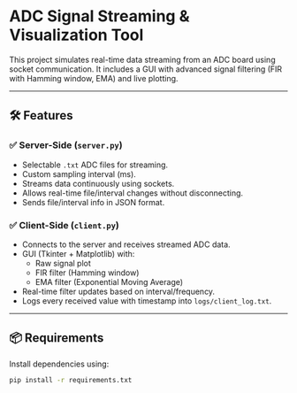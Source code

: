# ADC Signal Streaming & Visualization Tool

This project simulates real-time data streaming from an ADC board using socket communication. It includes a GUI with advanced signal filtering (FIR with Hamming window, EMA) and live plotting.

---

## 🛠️ Features

### ✅ Server-Side (`server.py`)
- Selectable `.txt` ADC files for streaming.
- Custom sampling interval (ms).
- Streams data continuously using sockets.
- Allows real-time file/interval changes without disconnecting.
- Sends file/interval info in JSON format.

### ✅ Client-Side (`client.py`)
- Connects to the server and receives streamed ADC data.
- GUI (Tkinter + Matplotlib) with:
  - Raw signal plot
  - FIR filter (Hamming window)
  - EMA filter (Exponential Moving Average)
- Real-time filter updates based on interval/frequency.
- Logs every received value with timestamp into `logs/client_log.txt`.

---

## 📦 Requirements

Install dependencies using:

```bash
pip install -r requirements.txt
